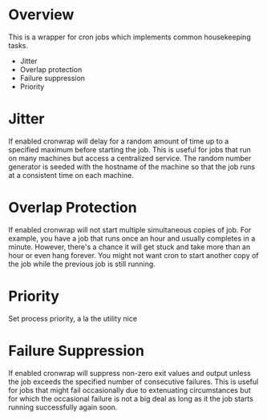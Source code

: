 # Overview #

This is a wrapper for cron jobs which implements common housekeeping tasks.

- Jitter
- Overlap protection
- Failure suppression
- Priority

# Jitter #

If enabled cronwrap will delay for a random amount of time up to a specified
maximum before starting the job. This is useful for jobs that run on many
machines but access a centralized service. The random number generator is
seeded with the hostname of the machine so that the job runs at a consistent
time on each machine.

# Overlap Protection #

If enabled cronwrap will not start multiple simultaneous copies of job. For
example, you have a job that runs once an hour and usually completes in a
minute. However, there's a chance it will get stuck and take more than an hour
or even hang forever. You might not want cron to start another copy of the job
while the previous job is still running.

# Priority #

Set process priority, a la the utility nice

# Failure Suppression #

If enabled cronwrap will suppress non-zero exit values and output unless the
job exceeds the specified number of consecutive failures. This is useful for
jobs that might fail occasionally due to extenuating circumstances but for
which the occasional failure is not a big deal as long as it the job starts
running successfully again soon.

